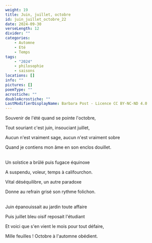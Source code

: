 ```yaml
---
weight: 19
title: Juin, juillet, octobre
id: juin_juillet_octobre_22
date: 2024-09-30
verseLength: 12
divider: ""
categories:
    - Automne
    - Eté
    - Temps
tags:
    - "2024"
    - philosophie
    - saisons
locations: []
info: ""
pictures: []
poemType: ""
acrostiche: ""
doubleAcrostiche: ""
LastModifierDisplayName: Barbara Post - Licence CC BY-NC-ND 4.0
---
```

Souvenir de l'été quand se pointe l'octobre,

Tout souriant c'est juin, insouciant juillet,

Aucun n'est vraiment sage, aucun n'est vraiment sobre

Quand je contiens mon âme en son enclos douillet.

 \
Un solstice a brûlé puis fugace équinoxe

A suspendu, voleur, temps à califourchon.

Vital déséquilibre, un autre paradoxe

Donne au refrain grisé son rythme folichon.

 \
Juin épanouissait au jardin toute affaire

Puis juillet bleu oisif reposait l'étudiant

Et voici que s'en vient le mois pour tout défaire,

Mille feuilles ! Octobre à l'automne obédient.